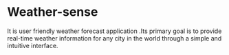 # Weather-sense
It is user friendly weather forecast application .Its primary goal is to provide real-time weather information for any city in the world through a simple and intuitive interface. 
